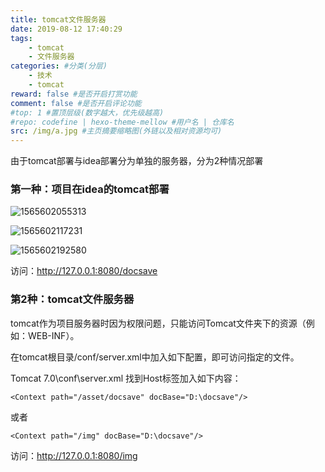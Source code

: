 ```yaml
---
title: tomcat文件服务器
date: 2019-08-12 17:40:29
tags: 
    - tomcat
    - 文件服务器
categories: #分类(分层)
    - 技术
    - tomcat
reward: false #是否开启打赏功能
comment: false #是否开启评论功能
#top: 1 #置顶层级(数字越大，优先级越高)
#repo: codefine | hexo-theme-mellow #用户名 | 仓库名
src: /img/a.jpg #主页摘要缩略图(外链以及相对资源均可)
---
```


由于tomcat部署与idea部署分为单独的服务器，分为2种情况部署

### 第一种：项目在idea的tomcat部署

![1565602055313](D:\git-repository\vnote-log\Vbijian\学习日记\其他\tomcat文件服务器.assets\1565602055313.png)

![1565602117231](D:\git-repository\vnote-log\Vbijian\学习日记\其他\tomcat文件服务器.assets\1565602117231.png)

![1565602192580](D:\git-repository\vnote-log\Vbijian\学习日记\其他\tomcat文件服务器.assets\1565602192580.png)

访问：http://127.0.0.1:8080/docsave

### 第2种：tomcat文件服务器

tomcat作为项目服务器时因为权限问题，只能访问Tomcat文件夹下的资源（例如：WEB-INF）。

在tomcat根目录/conf/server.xml中加入如下配置，即可访问指定的文件。

Tomcat 7.0\conf\server.xml 找到Host标签加入如下内容：

```
<Context path="/asset/docsave" docBase="D:\docsave"/>
```

或者

```
<Context path="/img" docBase="D:\docsave"/>
```

访问：http://127.0.0.1:8080/img